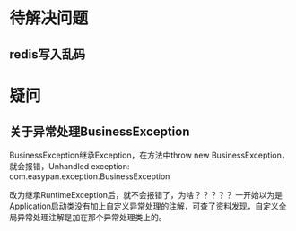 # 待解决问题
## redis写入乱码


# 疑问
## 关于异常处理BusinessException
BusinessException继承Exception，在方法中throw new BusinessException，就会报错，Unhandled exception: com.easypan.exception.BusinessException

改为继承RuntimeException后，就不会报错了，为啥？？？？？
一开始以为是Application启动类没有加上自定义异常处理的注解，可查了资料发现，自定义全局异常处理注解是加在那个异常处理类上的。
